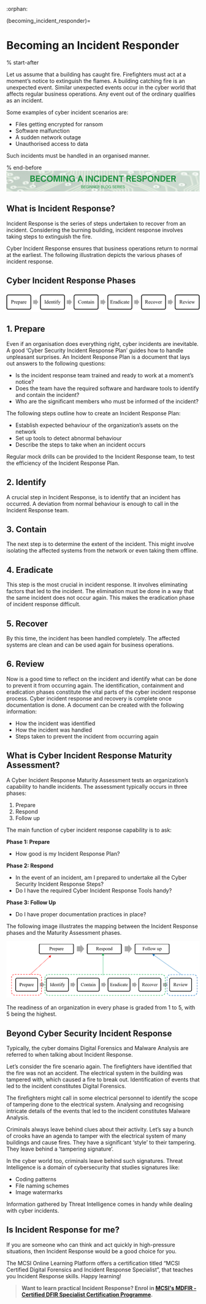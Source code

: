 :orphan:

(becoming_incident_responder)=

# Becoming an Incident Responder
% start-after

Let us assume that a building has caught fire. Firefighters must act at a moment’s notice to extinguish the flames. A building catching fire is an unexpected event. Similar unexpected events occur in the cyber world that affects regular business operations. Any event out of the ordinary qualifies as an incident. 

Some examples of cyber incident scenarios are:

*	Files getting encrypted for ransom
*	Software malfunction
*	A sudden network outage
*	Unauthorised access to data

Such incidents must be handled in an organised manner.

% end-before
<img src="images/becoming-an-incident-responder.png" alt="Becoming a Incident Responder"/>

## What is Incident Response?

Incident Response is the series of steps undertaken to recover from an incident. Considering the burning building, incident response involves taking steps to extinguish the fire.

Cyber Incident Response ensures that business operations return to normal at the earliest. The following illustration depicts the various phases of incident response.

## Cyber Incident Response Phases

<img src="images/incident-response-phases.png" alt="Incident Response Phases"/>

## 1. Prepare

Even if an organisation does everything right, cyber incidents are inevitable. A good ‘Cyber Security Incident Response Plan’ guides how to handle unpleasant surprises. An Incident Response Plan is a document that lays out answers to the following questions:

*	Is the incident response team trained and ready to work at a moment’s notice?
*	Does the team have the required software and hardware tools to identify and contain the incident?
*	Who are the significant members who must be informed of the incident?

The following steps outline how to create an Incident Response Plan:

*	Establish expected behaviour of the organization’s assets on the network
*	Set up tools to detect abnormal behaviour
*	Describe the steps to take when an incident occurs

Regular mock drills can be provided to the Incident Response team, to test the efficiency of the Incident Response Plan.

## 2. Identify

A crucial step in Incident Response, is to identify that an incident has occurred. A deviation from normal behaviour is enough to call in the Incident Response team.

## 3. Contain

The next step is to determine the extent of the incident. This might involve isolating the affected systems from the network or even taking them offline.

## 4. Eradicate

This step is the most crucial in incident response. It involves eliminating factors that led to the incident. The elimination must be done in a way that the same incident does not occur again. This makes the eradication phase of incident response difficult.

## 5. Recover

By this time, the incident has been handled completely. The affected systems are clean and can be used again for business operations.

## 6. Review

Now is a good time to reflect on the incident and identify what can be done to prevent it from occurring again. 
The identification, containment and eradication phases constitute the vital parts of the cyber incident response process. Cyber incident response and recovery is complete once documentation is done. A document can be created with the following information:

* How the incident was identified
* How the incident was handled
* Steps taken to prevent the incident from occurring again

## What is Cyber Incident Response Maturity Assessment?

A Cyber Incident Response Maturity Assessment tests an organization’s capability to handle incidents. The assessment typically occurs in three phases:

1.	Prepare
2.	Respond 
3.	Follow up

The main function of cyber incident response capability is to ask:

**Phase 1: Prepare**
* How good is my Incident Response Plan?

**Phase 2: Respond**
* In the event of an incident, am I prepared to undertake all the Cyber Security Incident Response Steps?
* Do I have the required Cyber Incident Response Tools handy?

**Phase 3: Follow Up**
*	Do I have proper documentation practices in place?

The following image illustrates the mapping between the Incident Response phases and the Maturity Assessment phases.

<img src="images/incident-response-maturity-assessments.PNG" alt="Incident Response Phases and Maturity Assessment Phases"/>

The readiness of an organization in every phase is graded from 1 to 5, with 5 being the highest.

## Beyond Cyber Security Incident Response

Typically, the cyber domains Digital Forensics and Malware Analysis are referred to when talking about Incident Response. 

Let’s consider the fire scenario again. The firefighters have identified that the fire was not an accident. The electrical system in the building was tampered with, which caused a fire to break out. Identification of events that led to the incident constitutes Digital Forensics.

The firefighters might call in some electrical personnel to identify the scope of tampering done to the electrical system. Analysing and recognising intricate details of the events that led to the incident constitutes Malware Analysis.

Criminals always leave behind clues about their activity. Let’s say a bunch of crooks have an agenda to tamper with the electrical system of many buildings and cause fires. They have a significant ‘style’ to their tampering. They leave behind a ‘tampering signature’.

In the cyber world too, criminals leave behind such signatures. Threat Intelligence is a domain of cybersecurity that studies signatures like:
* Coding patterns 
*	File naming schemes
*	Image watermarks

Information gathered by Threat Intelligence comes in handy while dealing with cyber incidents.

## Is Incident Response for me?

If you are someone who can think and act quickly in high-pressure situations, then Incident Response would be a good choice for you. 

The MCSI Online Learning Platform offers a certification titled “MCSI Certified Digital Forensics and Incident Response Specialist”, that teaches you Incident Response skills. Happy learning!

> **Want to learn practical Incident Response? Enrol in [MCSI's MDFIR - Certified DFIR Specialist Certification Programme](https://www.mosse-institute.com/certifications/mdfir-certified-dfir-specialist.html).**